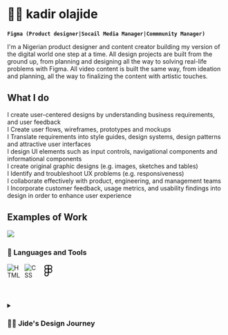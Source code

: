 # 🏄‍♂️ kadir olajide

**`Figma (Product designer|Socail Media Manager|Commmunity Manager)`**

I'm a Nigerian product designer and content creator building my version of the digital world one step at a time. All design projects are built from the ground up, from planning and designing all the way to solving real-life problems with Figma. All video content is built the same way, from ideation and planning, all the way to finalizing the content with artistic touches. 

## What I do
I create user-centered designs by understanding business requirements, and user feedback<br>
I Create user flows, wireframes, prototypes and mockups<br>
I Translate requirements into style guides, design systems, design patterns and attractive user interfaces<br>
I design UI elements such as input controls, navigational components and informational components<br>
I create original graphic designs (e.g. images, sketches and tables)<br>
I Identify and troubleshoot UX problems (e.g. responsiveness)<br>
I collaborate effectively with product, engineering, and management teams<br>
I Incorporate customer feedback, usage metrics, and usability findings into design in order to enhance user experience<br>

## Examples of Work
<img src="https://github.com/adriantwarog/adriantwarog/blob/master/covid19.gif" width="512" >

### 🧰 Languages and Tools

<img align="left" alt="HTML" width="30px" style="padding-right:10px;" src="https://cdn.jsdelivr.net/gh/devicons/devicon/icons/html5/html5-plain.svg" />
<img align="left" alt="CSS" width="30px" style="padding-right:10px;" src="https://cdn.jsdelivr.net/gh/devicons/devicon/icons/css3/css3-plain.svg" />
<img align="left" alt="CSS" width="30px" style="padding-right:10px;" src="https://github.com/Kadirolajide11/Kadirolajide/blob/main/figma.svg" />  
<br/>




[<img src=""/>](https://www.youtube.com/c/fknight?sub_confirmation=1)


#

<details>
 <summary><h3>👨‍💻 Jide's Design Journey</h3></summary>
   I started my designer journey as a naive computer science enthusiast with a passion to learn everything I could about this tech world. And all the while, teaching myself html, css and adobe xd development with a dream to build my own app, but that soon got overshadowed by my desire to excel in FIGMA. A desire that landed me a UI/UX designer job upon graduation.
